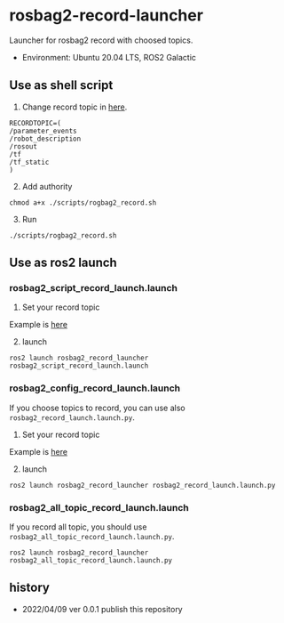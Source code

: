 # rosbag2-record-launcher

Launcher for rosbag2 record with choosed topics.

- Environment: Ubuntu 20.04 LTS, ROS2 Galactic

## Use as shell script

1. Change record topic in [here](/scripts/rogbag2_record.sh).

```
RECORDTOPIC=(
/parameter_events
/robot_description
/rosout
/tf
/tf_static
)
```

2. Add authority

```
chmod a+x ./scripts/rogbag2_record.sh
```

3. Run

```
./scripts/rogbag2_record.sh
```

## Use as ros2 launch

### rosbag2_script_record_launch.launch

1. Set your record topic

Example is [here](/scripts/rogbag2_record.sh)

2. launch

```
ros2 launch rosbag2_record_launcher rosbag2_script_record_launch.launch
```

### rosbag2_config_record_launch.launch

If you choose topics to record, you can use also `rosbag2_record_launch.launch.py`.

1. Set your record topic

Example is [here](/config/topic_list.txt)

2. launch

```
ros2 launch rosbag2_record_launcher rosbag2_record_launch.launch.py
```

### rosbag2_all_topic_record_launch.launch

If you record all topic, you should use `rosbag2_all_topic_record_launch.launch.py`.

```
ros2 launch rosbag2_record_launcher rosbag2_all_topic_record_launch.launch.py
```

## history

- 2022/04/09 ver 0.0.1 publish this repository

